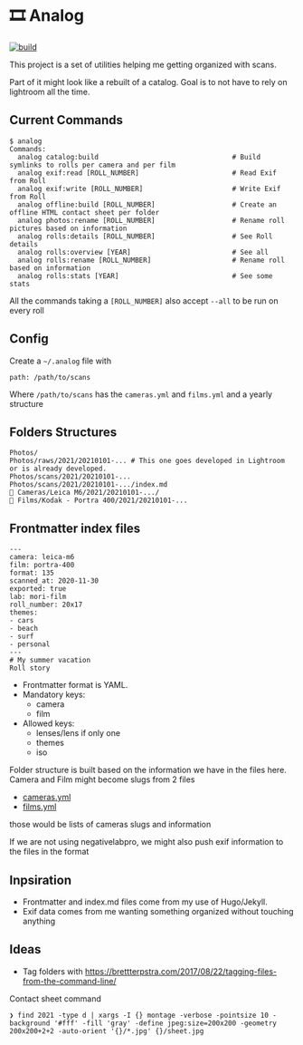 # 🎞 Analog

[![build](https://github.com/ys/analog/actions/workflows/ci.yml/badge.svg)](https://github.com/ys/analog/actions/workflows/ci.yml)

This project is a set of utilities helping me getting organized with scans.

Part of it might look like a rebuilt of a catalog. 
Goal is to not have to rely on lightroom all the time. 

## Current Commands

```
$ analog
Commands:
  analog catalog:build                                 # Build symlinks to rolls per camera and per film
  analog exif:read [ROLL_NUMBER]                       # Read Exif from Roll
  analog exif:write [ROLL_NUMBER]                      # Write Exif from Roll
  analog offline:build [ROLL_NUMBER]                   # Create an offline HTML contact sheet per folder
  analog photos:rename [ROLL_NUMBER]                   # Rename roll pictures based on information
  analog rolls:details [ROLL_NUMBER]                   # See Roll details
  analog rolls:overview [YEAR]                         # See all
  analog rolls:rename [ROLL_NUMBER]                    # Rename roll based on information
  analog rolls:stats [YEAR]                            # See some stats
```

All the commands taking a `[ROLL_NUMBER]` also accept `--all` to be run on every roll

## Config

Create a `~/.analog` file with 

```
path: /path/to/scans 
```

Where `/path/to/scans` has the `cameras.yml` and `films.yml` and  a yearly structure

## Folders Structures

```
Photos/
Photos/raws/2021/20210101-... # This one goes developed in Lightroom or is already developed. 
Photos/scans/2021/20210101-...
Photos/scans/2021/20210101-.../index.md
🔗 Cameras/Leica M6/2021/20210101-.../
🔗 Films/Kodak - Portra 400/2021/20210101-...
```

## Frontmatter index files

```
---
camera: leica-m6
film: portra-400
format: 135
scanned_at: 2020-11-30
exported: true
lab: mori-film
roll_number: 20x17
themes:
- cars
- beach
- surf
- personal
---
# My summer vacation
Roll story
```


- Frontmatter format is YAML.
- Mandatory keys: 
	- camera
	- film
- Allowed keys:
	- lenses/lens if only one
	- themes
	- iso

Folder structure is built based on the information we have in the files here. 
Camera and Film might become slugs from 2 files

- [cameras.yml](config/cameras.yml)
- [films.yml](config/films.yml)

those would be lists of cameras slugs and information

If we are not using negativelabpro, we might also push exif information to the files in the format


## Inpsiration

- Frontmatter and index.md files come from my use of Hugo/Jekyll. 
- Exif data comes from me wanting something organized without touching anything

## Ideas
- Tag folders with https://brettterpstra.com/2017/08/22/tagging-files-from-the-command-line/


Contact sheet command

```
❯ find 2021 -type d | xargs -I {} montage -verbose -pointsize 10 -background '#fff' -fill 'gray' -define jpeg:size=200x200 -geometry 200x200+2+2 -auto-orient '{}/*.jpg' {}/sheet.jpg
```
